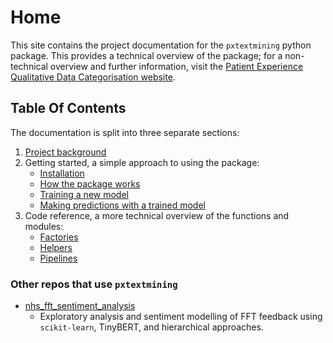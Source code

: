 # Home

This site contains the project documentation for the `pxtextmining` python package.
This provides a technical overview of the package; for a non-technical overview and further information, visit the
[Patient Experience Qualitative Data Categorisation website](https://the-strategy-unit.github.io/PatientExperience-QDC/pxtextmining/).

## Table Of Contents

The documentation is split into three separate sections:

1. [Project background](about.md)
2. Getting started, a simple approach to using the package:
    - [Installation](getting%20started/install.md)
    - [How the package works](getting%20started/package.md)
    - [Training a new model](getting%20started/training_new_model.md)
    - [Making predictions with a trained model](getting%20started/using_trained_model.md)
3. Code reference, a more technical overview of the functions and modules:
    - [Factories](reference/pxtextmining/factories/factory_data_load_and_split.md)
    - [Helpers](reference/pxtextmining/helpers/text_preprocessor.md)
    - [Pipelines](reference/pxtextmining/pipelines/multilabel_pipeline.md)

### Other repos that use `pxtextmining`
 - [nhs_fft_sentiment_analysis](https://github.com/yunus-m/nhs_fft_sentiment_analysis/blob/main/README.md)
   - Exploratory analysis and sentiment modelling of FFT feedback using `scikit-learn`, TinyBERT, and hierarchical approaches.